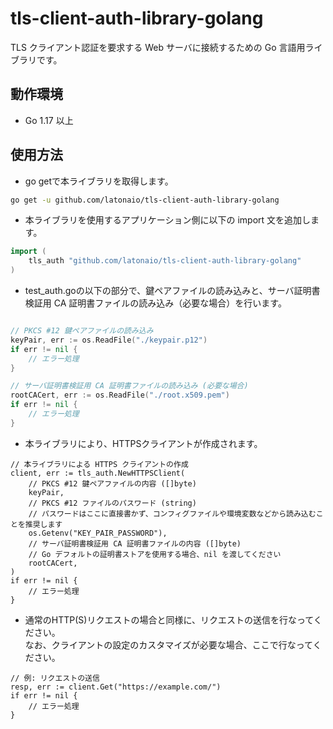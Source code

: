 # tls-client-auth-library-golang

TLS クライアント認証を要求する Web サーバに接続するための Go 言語用ライブラリです。


## 動作環境

* Go 1.17 以上


## 使用方法

* go getで本ライブラリを取得します。

```sh
go get -u github.com/latonaio/tls-client-auth-library-golang
```

* 本ライブラリを使用するアプリケーション側に以下の import 文を追加します。

```go
import (
	tls_auth "github.com/latonaio/tls-client-auth-library-golang"
)
```

* test_auth.goの以下の部分で、鍵ペアファイルの読み込みと、サーバ証明書検証用 CA 証明書ファイルの読み込み（必要な場合）を行います。

```go

// PKCS #12 鍵ペアファイルの読み込み
keyPair, err := os.ReadFile("./keypair.p12")
if err != nil {
	// エラー処理
}

// サーバ証明書検証用 CA 証明書ファイルの読み込み (必要な場合)
rootCACert, err := os.ReadFile("./root.x509.pem")
if err != nil {
	// エラー処理
}
```

* 本ライブラリにより、HTTPSクライアントが作成されます。

```
// 本ライブラリによる HTTPS クライアントの作成
client, err := tls_auth.NewHTTPSClient(
	// PKCS #12 鍵ペアファイルの内容 ([]byte)
	keyPair,
	// PKCS #12 ファイルのパスワード (string)
	// パスワードはここに直接書かず、コンフィグファイルや環境変数などから読み込むことを推奨します
	os.Getenv("KEY_PAIR_PASSWORD"),
	// サーバ証明書検証用 CA 証明書ファイルの内容 ([]byte)
	// Go デフォルトの証明書ストアを使用する場合、nil を渡してください
	rootCACert,
)
if err != nil {
	// エラー処理
}
```

* 通常のHTTP(S)リクエストの場合と同様に、リクエストの送信を行なってください。  
なお、クライアントの設定のカスタマイズが必要な場合、ここで行なってください。

```
// 例: リクエストの送信
resp, err := client.Get("https://example.com/")
if err != nil {
	// エラー処理
}
```